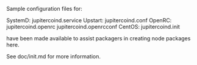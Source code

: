 Sample configuration files for:

SystemD: jupitercoind.service
Upstart: jupitercoind.conf
OpenRC:  jupitercoind.openrc
         jupitercoind.openrcconf
CentOS:  jupitercoind.init

have been made available to assist packagers in creating node packages here.

See doc/init.md for more information.
